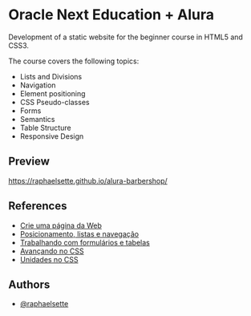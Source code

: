 
# Oracle Next Education + Alura

Development of a static website for the beginner course in HTML5 and CSS3.

The course covers the following topics:

- Lists and Divisions
- Navigation
- Element positioning
- CSS Pseudo-classes
- Forms
- Semantics
- Table Structure
- Responsive Design

## Preview

https://raphaelsette.github.io/alura-barbershop/


## References

 - [Crie uma página da Web](https://www.alura.com.br/curso-online-html5-css3-primeiros-passos)
 - [Posicionamento, listas e navegação](https://www.alura.com.br/curso-online-html5-css3-posicionamento-listas-navegacao)
 - [Trabalhando com formulários e tabelas](https://www.alura.com.br/curso-online-html5-css3-formularios-tabelas)
 - [Avançando no CSS](https://www.alura.com.br/curso-online-html5-css3-avancando-css)
 - [Unidades no CSS](https://www.alura.com.br/artigos/guia-de-unidades-no-css)
 
## Authors

- [@raphaelsette](https://www.github.com/raphaelsette)
